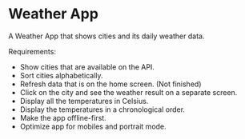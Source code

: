 
# Weather App

A Weather App that shows cities and its daily weather data.

Requirements:

- Show cities that are available on the API.
- Sort cities alphabetically.
- Refresh data that is on the home screen. (Not finished)
- Click on the city and see the weather result on a separate screen.
- Display all the temperatures in Celsius.
- Display the temperatures in a chronological order.
- Make the app offline-first.
- Optimize app for mobiles and portrait mode.
